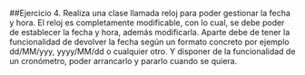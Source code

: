##Ejercicio 4.
Realiza una clase llamada reloj para poder gestionar la fecha y hora. El reloj es
completamente modificable, con lo cual, se debe poder de establecer la fecha y hora,
además modificarla. Aparte debe de tener la funcionalidad de devolver la fecha según
un formato concreto por ejemplo dd/MM/yyy, yyyy/MM/dd o cualquier otro. Y
disponer de la funcionalidad de un cronómetro, poder arrancarlo y pararlo cuando se
quiera. 